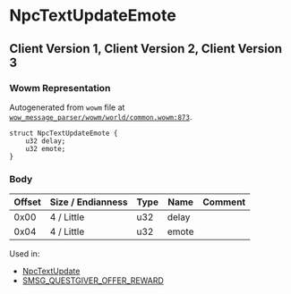 # NpcTextUpdateEmote

## Client Version 1, Client Version 2, Client Version 3

### Wowm Representation

Autogenerated from `wowm` file at [`wow_message_parser/wowm/world/common.wowm:873`](https://github.com/gtker/wow_messages/tree/main/wow_message_parser/wowm/world/common.wowm#L873).
```rust,ignore
struct NpcTextUpdateEmote {
    u32 delay;
    u32 emote;
}
```
### Body

| Offset | Size / Endianness | Type | Name | Comment |
| ------ | ----------------- | ---- | ---- | ------- |
| 0x00 | 4 / Little | u32 | delay |  |
| 0x04 | 4 / Little | u32 | emote |  |


Used in:
* [NpcTextUpdate](npctextupdate.md)
* [SMSG_QUESTGIVER_OFFER_REWARD](smsg_questgiver_offer_reward.md)

